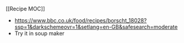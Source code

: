 [[Recipe MOC]]

 - https://www.bbc.co.uk/food/recipes/borscht_18028?ssp=1&darkschemeovr=1&setlang=en-GB&safesearch=moderate 
 - Try it in soup maker
